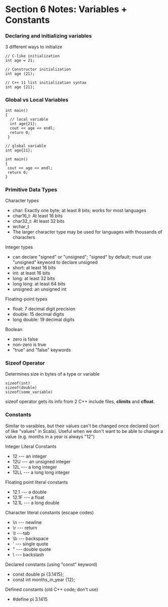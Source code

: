 # Section 6 Notes: Variables + Constants

### Declaring and initializing variables

3 different ways to initialize

```
// C-like initialization
int age = 21; 
```

```
// Constructor initialization
int age (21); 
```

```
// C++ 11 list initialization syntax
int age {21}; 
```

### Global vs Local Variables

```
int main()
{
  // local variable
  int age{21}; 
  cout << age << endl;
  return 0;
 }
 ```
 
 ```
// global variable
int age{21};

int main()
{
  cout << age << endl;
  return 0;
 }
 ```
 
### Primitive Data Types

Character types
* char: Exactly one byte; at least 8 bits; works for most languages
* char16_t: At least 16 bits
* char32_t: At least 32 bits
* wchar_t
* The larger character type may be used for languages with thousands of characters

Integer types
* can declare "signed" or "unsigned"; "signed" by default; must use "unsigned" keyword to declare unsigned
* short: at least 16 bits
* int: at least 16 bits
* long: at least 32 bits
* long long: at least 64 bits
* unsigned: an unsigned int

Floating-point types
* float: 7 decimal digit precision
* double: 15 decimal digits
* long double: 19 decimal digits

Boolean
* zero is false
* non-zero is true
* "true" and "false" keywords

### Sizeof Operator

Determines size in bytes of a type or variable

```
sizeof(int)
sizeof(double)
sizeof(some_variable)
```

sizeof operator gets its info from 2 C++ include files, **climits** and **cfloat**. 


### Constants

Similar to varaibles, but their values can't be changed once declared (sort of like "values" in Scala). Useful when we don't want to be able to change a value (e.g. months in a year is always "12")

Integer Literal Constants
* 12 --- an integer
* 12U --- an unsigned integer
* 12L --- a long integer
* 12LL --- a long long integer

Floating point literal constants
* 12.1 --- a double
* 12.1F --- a float
* 12.1L --- a long double

Character literal constants (escape codes)
* \n --- newline
* \r --- return
* \t ---tab
* \b --- backspace
* \' --- single quote
* \" --- double quote
* \\ --- backslash

Declared constants (using "const" keyword)
* const double pi {3.1415};
* const int months_in_year {12};

Defined constants (old C++ code; don't use)
* #define pi 3.1415


